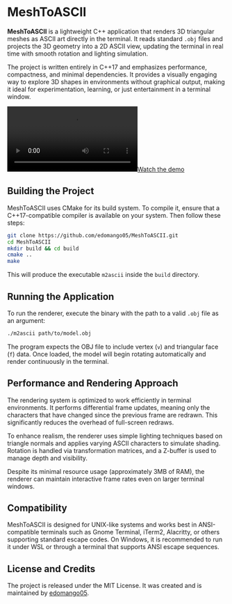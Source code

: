 # MeshToASCII

**MeshToASCII** is a lightweight C++ application that renders 3D triangular meshes as ASCII art directly in the terminal. It reads standard `.obj` files and projects the 3D geometry into a 2D ASCII view, updating the terminal in real time with smooth rotation and lighting simulation.

The project is written entirely in C++17 and emphasizes performance, compactness, and minimal dependencies. It provides a visually engaging way to explore 3D shapes in environments without graphical output, making it ideal for experimentation, learning, or just entertainment in a terminal window.

[![Watch the demo](demos/horseascii.mp4)](demos/horseascii.mp4)

## Building the Project

MeshToASCII uses CMake for its build system. To compile it, ensure that a C++17-compatible compiler is available on your system. Then follow these steps:

```bash
git clone https://github.com/edomango05/MeshToASCII.git
cd MeshToASCII
mkdir build && cd build
cmake ..
make
```

This will produce the executable `m2ascii` inside the `build` directory.

## Running the Application

To run the renderer, execute the binary with the path to a valid `.obj` file as an argument:

```bash
./m2ascii path/to/model.obj
```

The program expects the OBJ file to include vertex (`v`) and triangular face (`f`) data. Once loaded, the model will begin rotating automatically and render continuously in the terminal.

## Performance and Rendering Approach

The rendering system is optimized to work efficiently in terminal environments. It performs differential frame updates, meaning only the characters that have changed since the previous frame are redrawn. This significantly reduces the overhead of full-screen redraws.

To enhance realism, the renderer uses simple lighting techniques based on triangle normals and applies varying ASCII characters to simulate shading. Rotation is handled via transformation matrices, and a Z-buffer is used to manage depth and visibility.

Despite its minimal resource usage (approximately 3MB of RAM), the renderer can maintain interactive frame rates even on larger terminal windows.

## Compatibility

MeshToASCII is designed for UNIX-like systems and works best in ANSI-compatible terminals such as Gnome Terminal, iTerm2, Alacritty, or others supporting standard escape codes. On Windows, it is recommended to run it under WSL or through a terminal that supports ANSI escape sequences.

## License and Credits

The project is released under the MIT License. It was created and is maintained by [edomango05](https://github.com/edomango05).

